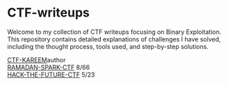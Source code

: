 # CTF-writeups
Welcome to my collection of CTF writeups focusing on Binary Exploitation. This repository contains detailed explanations of challenges I have solved, including the thought process, tools used, and step-by-step solutions.
  
[CTF-KAREEM](https://github.com/Dhiasaid/CTF-writeups/tree/main/CTF-kareem)author<br> 
[RAMADAN-SPARK-CTF](https://github.com/Dhiasaid/CTF-writeups/tree/main/RAMADHAN-SPARK-CTF) 8/66 <br> 
[HACK-THE-FUTURE-CTF](https://github.com/Dhiasaid/CTF-writeups/tree/main/HACK-THE-FUTURE-CTF) 5/23 <br> 

